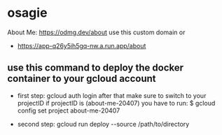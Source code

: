 # osagie
About Me: https://odmg.dev/about use this custom domain or
  - https://app-q26y5ih5gq-nw.a.run.app/about



## use this command to deploy the docker container to your gcloud account
- first step: gcloud auth login
  after that make sure to switch to your projectID
  if projectID is (about-me-20407)
  you have to run: $ gcloud config set project about-me-20407 

- second step:  gcloud run deploy --source /path/to/directory 



